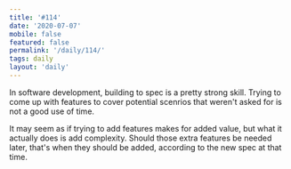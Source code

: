 ```yaml
---
title: '#114'
date: '2020-07-07'
mobile: false
featured: false
permalink: '/daily/114/'
tags: daily
layout: 'daily'
---
```


In software development, building to spec is a pretty strong skill. Trying to come up with features to cover potential scenrios that weren't asked for is not a good use of time.

It may seem as if trying to add features makes for added value, but what it actually does is add complexity. Should those extra features be needed later, that's when they should be added, according to the new spec at that time.
